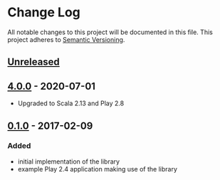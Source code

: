 # Change Log
All notable changes to this project will be documented in this file.
This project adheres to [Semantic Versioning](http://semver.org/).

## [Unreleased]

## [4.0.0] - 2020-07-01
- Upgraded to Scala 2.13 and Play 2.8

## [0.1.0] - 2017-02-09
### Added
- initial implementation of the library
- example Play 2.4 application making use of the library

[Unreleased]: https://github.com/Kashoo/ws-limited/compare/v4.0.0...HEAD
[4.0.0]: https://github.com/Kashoo/ws-limited/compare/v0.1.0...v4.0.0
[0.1.0]: https://github.com/Kashoo/ws-limited/compare/7178899...v0.1.0
